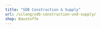 ```yaml
---
title: "SDB Construction & Supply"
url: /silang/sdb-construction-und-supply/
shop: Baustoffe
---
```

